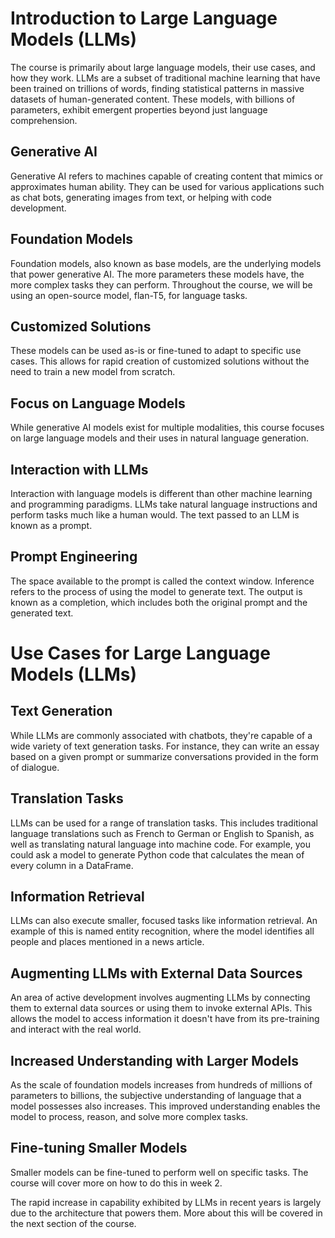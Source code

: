 # Introduction to Large Language Models (LLMs)
The course is primarily about large language models, their use cases, and how they work. LLMs are a subset of traditional machine learning that have been trained on trillions of words, finding statistical patterns in massive datasets of human-generated content. These models, with billions of parameters, exhibit emergent properties beyond just language comprehension.

## Generative AI
Generative AI refers to machines capable of creating content that mimics or approximates human ability. They can be used for various applications such as chat bots, generating images from text, or helping with code development. 

## Foundation Models
Foundation models, also known as base models, are the underlying models that power generative AI. The more parameters these models have, the more complex tasks they can perform. Throughout the course, we will be using an open-source model, flan-T5, for language tasks.

## Customized Solutions
These models can be used as-is or fine-tuned to adapt to specific use cases. This allows for rapid creation of customized solutions without the need to train a new model from scratch.

## Focus on Language Models
While generative AI models exist for multiple modalities, this course focuses on large language models and their uses in natural language generation.

## Interaction with LLMs
Interaction with language models is different than other machine learning and programming paradigms. LLMs take natural language instructions and perform tasks much like a human would. The text passed to an LLM is known as a prompt.

## Prompt Engineering
The space available to the prompt is called the context window. Inference refers to the process of using the model to generate text. The output is known as a completion, which includes both the original prompt and the generated text.

# Use Cases for Large Language Models (LLMs)

## Text Generation
While LLMs are commonly associated with chatbots, they're capable of a wide variety of text generation tasks. For instance, they can write an essay based on a given prompt or summarize conversations provided in the form of dialogue.

## Translation Tasks
LLMs can be used for a range of translation tasks. This includes traditional language translations such as French to German or English to Spanish, as well as translating natural language into machine code. For example, you could ask a model to generate Python code that calculates the mean of every column in a DataFrame.

## Information Retrieval
LLMs can also execute smaller, focused tasks like information retrieval. An example of this is named entity recognition, where the model identifies all people and places mentioned in a news article.

## Augmenting LLMs with External Data Sources
An area of active development involves augmenting LLMs by connecting them to external data sources or using them to invoke external APIs. This allows the model to access information it doesn't have from its pre-training and interact with the real world.

## Increased Understanding with Larger Models
As the scale of foundation models increases from hundreds of millions of parameters to billions, the subjective understanding of language that a model possesses also increases. This improved understanding enables the model to process, reason, and solve more complex tasks.

## Fine-tuning Smaller Models
Smaller models can be fine-tuned to perform well on specific tasks. The course will cover more on how to do this in week 2.

The rapid increase in capability exhibited by LLMs in recent years is largely due to the architecture that powers them. More about this will be covered in the next section of the course.
